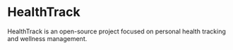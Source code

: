 # HealthTrack
HealthTrack is an open-source project focused on personal health tracking and wellness management. 
